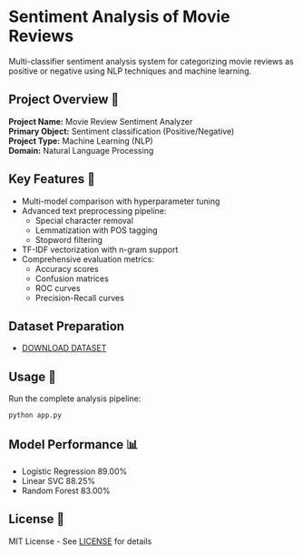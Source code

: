 # Sentiment Analysis of Movie Reviews 

Multi-classifier sentiment analysis system for categorizing movie reviews as positive or negative using NLP techniques and machine learning.

## Project Overview 🌟

**Project Name:** Movie Review Sentiment Analyzer  
**Primary Object:** Sentiment classification (Positive/Negative)    
**Project Type:** Machine Learning (NLP)  
**Domain:** Natural Language Processing

## Key Features 🔑

- Multi-model comparison with hyperparameter tuning
- Advanced text preprocessing pipeline:
  - Special character removal
  - Lemmatization with POS tagging
  - Stopword filtering
- TF-IDF vectorization with n-gram support
- Comprehensive evaluation metrics:
  - Accuracy scores
  - Confusion matrices
  - ROC curves
  - Precision-Recall curves

## Dataset Preparation
- [DOWNLOAD DATASET](https://www.cs.cornell.edu/people/pabo/movie-review-data/)

## Usage 🚀

Run the complete analysis pipeline:
```bash
python app.py
```

## Model Performance 📊
- Logistic Regression   89.00%
- Linear SVC            88.25%
- Random Forest         83.00%

## License 📄
MIT License - See [LICENSE](LICENSE) for details
